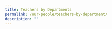 ```yaml
---
title: Teachers by Departments
permalink: /our-people/teachers-by-department/
description: ""
---
```

